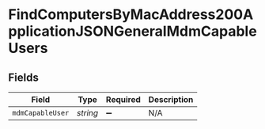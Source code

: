# FindComputersByMacAddress200ApplicationJSONGeneralMdmCapableUsers


## Fields

| Field              | Type               | Required           | Description        |
| ------------------ | ------------------ | ------------------ | ------------------ |
| `mdmCapableUser`   | *string*           | :heavy_minus_sign: | N/A                |